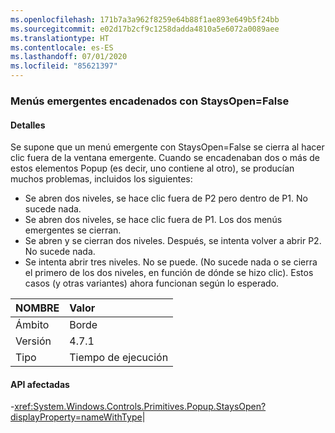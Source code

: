 ```yaml
---
ms.openlocfilehash: 171b7a3a962f8259e64b88f1ae893e649b5f24bb
ms.sourcegitcommit: e02d17b2cf9c1258dadda4810a5e6072a0089aee
ms.translationtype: HT
ms.contentlocale: es-ES
ms.lasthandoff: 07/01/2020
ms.locfileid: "85621397"
---
```

### <a name="chained-popups-with-staysopenfalse"></a>Menús emergentes encadenados con StaysOpen=False

#### <a name="details"></a>Detalles

Se supone que un menú emergente con StaysOpen=False se cierra al hacer clic fuera de la ventana emergente. Cuando se encadenaban dos o más de estos elementos Popup (es decir, uno contiene al otro), se producían muchos problemas, incluidos los siguientes:<ul><li>Se abren dos niveles, se hace clic fuera de P2 pero dentro de P1.  No sucede nada.</li><li>Se abren dos niveles, se hace clic fuera de P1.  Los dos menús emergentes se cierran.</li><li>Se abren y se cierran dos niveles.  Después, se intenta volver a abrir P2.  No sucede nada.</li><li>Se intenta abrir tres niveles.  No se puede.  (No sucede nada o se cierra el primero de los dos niveles, en función de dónde se hizo clic). Estos casos (y otras variantes) ahora funcionan según lo esperado.</li></ul>

| NOMBRE    | Valor       |
|:--------|:------------|
| Ámbito   |Borde|
|Versión|4.7.1|
|Tipo|Tiempo de ejecución

#### <a name="affected-apis"></a>API afectadas

-<xref:System.Windows.Controls.Primitives.Popup.StaysOpen?displayProperty=nameWithType></li></ul>|
